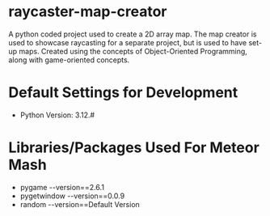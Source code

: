 # raycaster-map-creator
A python coded project used to create a 2D array map. The map creator is used to showcase raycasting for a separate project, but is used to have set-up maps. Created using the concepts of Object-Oriented Programming, along with game-oriented concepts.

# Default Settings for Development
- Python Version: 3.12.#

# Libraries/Packages Used For Meteor Mash
- pygame --version==2.6.1
- pygetwindow --version==0.0.9
- random --version==Default Version
